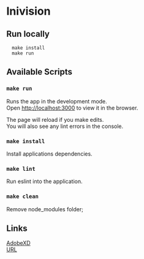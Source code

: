 # Inivision

## Run locally

```
  make install
  make run
```

## Available Scripts
### `make run`

Runs the app in the development mode.\
Open [http://localhost:3000](http://localhost:3000) to view it in the browser.

The page will reload if you make edits.\
You will also see any lint errors in the console.

### `make install`

Install applications dependencies.

### `make lint`

Run eslint into the application.
### `make clean`

Remove node_modules folder;

## Links

[AdobeXD](https://xd.adobe.com/view/733508c5-4bfb-4dee-62c1-b3188a9bba84-0504/screen/a9f108a4-c475-48ab-b6a4-ea20ef16e4b7/specs/) \
[URL](https://peil.dev/invision)
